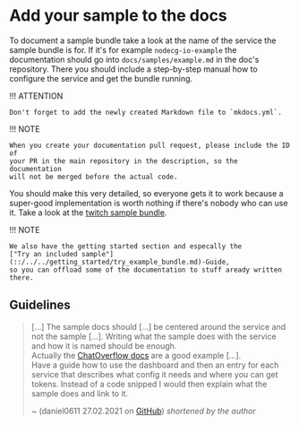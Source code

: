 # Add your sample to the docs

To document a sample bundle take a look at the name of the service the sample
bundle is for. If it's for example `nodecg-io-example` the documentation should
go into `docs/samples/example.md` in the doc's repository. There you should
include a step-by-step manual how to configure the service and get the bundle
running.

!!! ATTENTION

    Don't forget to add the newly created Markdown file to `mkdocs.yml`.

!!! NOTE

    When you create your documentation pull request, please include the ID of
    your PR in the main repository in the description, so the documentation
    will not be merged before the actual code.

You should make this very detailed, so everyone gets it to work because a
super-good implementation is worth nothing if there's nobody who can use it.
Take a look at the [twitch sample bundle](../samples/twitch-chat.md).

!!! NOTE

    We also have the getting started section and especally the
    ["Try an included sample"](::/../../getting_started/try_example_bundle.md)-Guide,
    so you can offload some of the documentation to stuff aready written there.

## Guidelines

> […] The sample docs should […] be centered around the service and not the
> sample […]. Writing what the sample does with the service and how it is named
> should be enough.  
> Actually the
> [ChatOverflow docs](https://github.com/codeoverflow-org/chatoverflow-gh-pages)
> are a good example […].  
> Have a guide how to use the dashboard and then an entry for each service that
> describes what config it needs and where you can get tokens. Instead of a code
> snipped I would then explain what the sample does and link to it.
>
> ~ (daniel0611 27.02.2021 on
> [GitHub](https://github.com/codeoverflow-org/nodecg-io/issues/37#issuecomment-787054359))
> _shortened by the author_
